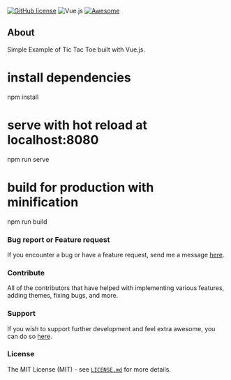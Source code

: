 <a href="https://github.com/giovanniiapaolo/tic-tac-toe/blob/main/LICENSE"><img src="https://img.shields.io/github/license/giovanniiapaolo/tic-tac-toe" alt="GitHub license"></a>
<img src="https://img.shields.io/badge/Vue.js-%2335495e.svg?&logo=vuedotjs" alt="Vue.js"></a>
[![Awesome](https://awesome.re/badge.svg)](https://awesome.re)

## About

Simple Example of Tic Tac Toe built with Vue.js.

# install dependencies

npm install

# serve with hot reload at localhost:8080

npm run serve

# build for production with minification

npm run build

### Bug report or Feature request

If you encounter a bug or have a feature request, send me a message [here](mailto:giovanniiapaolo6@gmail.com).

### Contribute

All of the contributors that have helped with implementing various features, adding themes, fixing bugs, and more.

### Support

If you wish to support further development and feel extra awesome, you can do so [here](https://paypal.me/giovanniiapaolo).

### License

The MIT License (MIT) - see [`LICENSE.md`](https://github.com/giovanniiapaolo/tic-tac-toe/blob/main/LICENSE) for more details.
